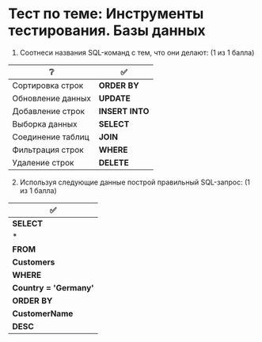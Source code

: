 # Тест по теме: Инструменты тестирования. Базы данных

1. Соотнеси названия SQL-команд с тем, что они делают: (1 из 1 балла)

| ❔ | ✅               |
|---|-----------------|
| Сортировка строк | **ORDER BY**    |
| Обновление данных | **UPDATE**      |
| Добавление строк | **INSERT INTO** |
| Выборка данных | **SELECT**      |
| Соединение таблиц | **JOIN**        |
| Фильтрация строк | **WHERE**       |
| Удаление строк | **DELETE**      |


2. Используя следующие данные построй правильный SQL-запрос: (1 из 1 балла)

| ✅                       |
|-------------------------|
| **SELECT**              |
| *                       |
| **FROM**                |
| **Customers**           |
| **WHERE**               |
| **Country = 'Germany'** |
| **ORDER BY**            |
| **CustomerName**        |
| **DESC**                |

